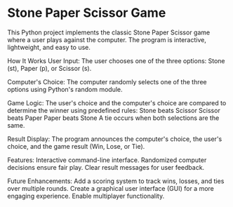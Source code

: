 # Stone Paper Scissor Game

This Python project implements the classic Stone Paper Scissor game where a user plays against the computer. The program is interactive, lightweight, and easy to use.

How It Works
User Input:
The user chooses one of the three options: Stone (st), Paper (p), or Scissor (s).

Computer's Choice:
The computer randomly selects one of the three options using Python's random module.

Game Logic:
The user's choice and the computer's choice are compared to determine the winner using predefined rules:
Stone beats Scissor
Scissor beats Paper
Paper beats Stone
A tie occurs when both selections are the same.

Result Display:
The program announces the computer's choice, 
the user's choice, 
and the game result (Win, Lose, or Tie).

Features:
Interactive command-line interface.
Randomized computer decisions ensure fair play.
Clear result messages for user feedback.

Future Enhancements:
Add a scoring system to track wins, losses, and ties over multiple rounds.
Create a graphical user interface (GUI) for a more engaging experience.
Enable multiplayer functionality.
